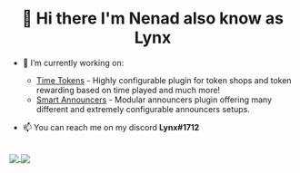 <h1 align="center">👋 Hi there I'm Nenad also know as Lynx</h1>
  
  

- 🔭 I’m currently working on:   
    - [Time Tokens](https://github.com/liinx/timetokens) - Highly configurable plugin for token shops and token rewarding based on time played and much more!    
    - [Smart Announcers](https://github.com/liinx/smartannouncers) - Modular announcers plugin offering many different and extremely configurable announcers setups.   

- 📫 You can reach me on my discord **Lynx#1712**  
<br>

 
 
<a href="https://github.com/anuraghazra/github-readme-stats">
  <img align="center" src="https://github-readme-stats.vercel.app/api?username=liinx&hide=prs&count_private=true&show_icons=true&theme=react" />
</a>
<a href="https://github.com/anuraghazra/convoychat">
  <img align="center" src="https://github-readme-stats.vercel.app/api/top-langs/?username=liinx" />
</a>

<!--
**Liinx/Liinx** is a ✨ _special_ ✨ repository because its `README.md` (this file) appears on your GitHub profile.

Here are some ideas to get you started:

- 🔭 I’m currently working on ...
- 🌱 I’m currently learning ...
- 👯 I’m looking to collaborate on ...
- 🤔 I’m looking for help with ...
- 💬 Ask me about ...
- 📫 How to reach me: ...
- 😄 Pronouns: ...
- ⚡ Fun fact: ...
-->
